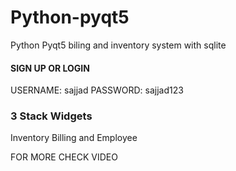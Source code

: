 # Python-pyqt5
Python Pyqt5 biling and inventory system with sqlite
####   SIGN UP OR LOGIN
USERNAME: sajjad
PASSWORD: sajjad123



###  3 Stack Widgets

Inventory Billing and Employee


FOR MORE CHECK VIDEO

